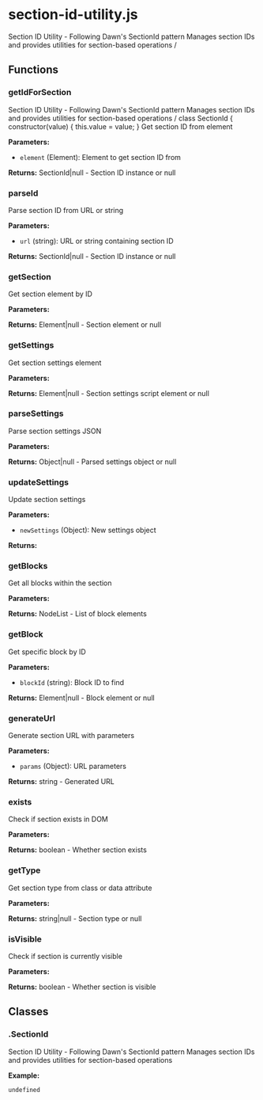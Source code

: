 # section-id-utility.js

Section ID Utility - Following Dawn's SectionId pattern Manages section IDs and provides utilities for section-based operations /


## Functions


### getIdForSection
Section ID Utility - Following Dawn's SectionId pattern Manages section IDs and provides utilities for section-based operations / class SectionId { constructor(value) { this.value = value; } Get section ID from element

**Parameters:**
- `element` (Element): Element to get section ID from

**Returns:** SectionId|null - Section ID instance or null



### parseId
Parse section ID from URL or string

**Parameters:**
- `url` (string): URL or string containing section ID

**Returns:** SectionId|null - Section ID instance or null



### getSection
Get section element by ID

**Parameters:**


**Returns:** Element|null - Section element or null



### getSettings
Get section settings element

**Parameters:**


**Returns:** Element|null - Section settings script element or null



### parseSettings
Parse section settings JSON

**Parameters:**


**Returns:** Object|null - Parsed settings object or null



### updateSettings
Update section settings

**Parameters:**
- `newSettings` (Object): New settings object

**Returns:** 



### getBlocks
Get all blocks within the section

**Parameters:**


**Returns:** NodeList - List of block elements



### getBlock
Get specific block by ID

**Parameters:**
- `blockId` (string): Block ID to find

**Returns:** Element|null - Block element or null



### generateUrl
Generate section URL with parameters

**Parameters:**
- `params` (Object): URL parameters

**Returns:** string - Generated URL



### exists
Check if section exists in DOM

**Parameters:**


**Returns:** boolean - Whether section exists



### getType
Get section type from class or data attribute

**Parameters:**


**Returns:** string|null - Section type or null



### isVisible
Check if section is currently visible

**Parameters:**


**Returns:** boolean - Whether section is visible






## Classes


### .SectionId
Section ID Utility - Following Dawn's SectionId pattern Manages section IDs and provides utilities for section-based operations

**Example:**
```html
undefined
```



